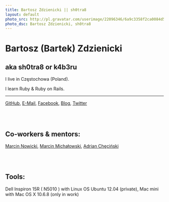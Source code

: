 ```yaml
---
title: Bartosz Zdzienicki || sh0tra8  
layout: default
photo_src: http://pl.gravatar.com/userimage/22096346/6a9c3358f2ca0084d552094d37d873e8.png?r=PG
photo_dsc: Bartosz Zdzienicki, sh0tra8
---
```


# Bartosz (Bartek) Zdzienicki

## aka sh0tra8 or k4b3ru

I live in Częstochowa (Poland).

I learn Ruby & Ruby on Rails.

<hr>

[GitHub](http://github.com/sh0tra8),
[E-Mail](mailto:sh0tr8@gmail.com),
[Facebook](http://facebook.com/k4b3ru),
[Blog](http://k4b3ru.wordpress.com),
[Twitter](http://twitter.com/k4b3ru)

<br/>
<br/>

## Co-workers & mentors:
[Marcin Nowicki](http://marcinnowicki.com),
[Marcin Michałowski](http://github.com/h13ronim),
[Adrian Chęciński](http://hash4di.github.com)

<br/>
<br/>

## Tools:
Dell Inspiron 15R ( N5010 ) with Linux OS Ubuntu 12.04 (private), Mac mini with Mac OS X 10.6.8 (only in work)